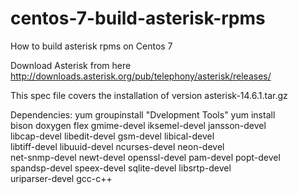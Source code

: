 # centos-7-build-asterisk-rpms
How to build asterisk rpms on Centos 7

Download Asterisk from here
http://downloads.asterisk.org/pub/telephony/asterisk/releases/

This spec file covers the installation of version asterisk-14.6.1.tar.gz

Dependencies:
yum groupinstall "Dvelopment Tools"
yum install \
	bison doxygen flex gmime-devel iksemel-devel  jansson-devel  
	libcap-devel  libedit-devel gsm-devel libical-devel \
	libtiff-devel  libuuid-devel ncurses-devel  neon-devel \
	net-snmp-devel  newt-devel openssl-devel pam-devel popt-devel \
	spandsp-devel  speex-devel sqlite-devel libsrtp-devel \
	uriparser-devel gcc-c++ 
 
